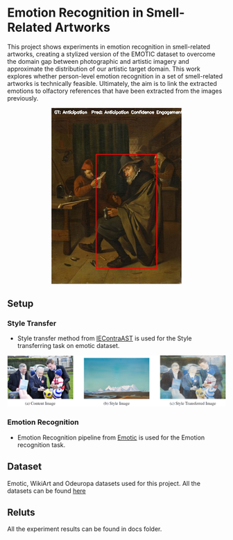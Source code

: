 # Emotion Recognition in Smell-Related Artworks

This project shows experiments in emotion recognition in smell-related artworks, creating a 
stylized version of the EMOTIC dataset to overcome the domain gap between photographic and artistic 
imagery and approximate the distribution of our artistic target domain. This work explores whether 
person-level emotion recognition in a set of smell-related artworks is technically feasible. 
Ultimately, the aim is to link the extracted emotions to olfactory references that have been 
extracted from the images previously.

<div align="center">
  <img src="docs/inference example.jpg" width="300"/>
</div>

## Setup

### Style Transfer
* Style transfer method from [IEContraAST](https://github.com/HalbertCH/IEContraAST/tree/main) is used for the Style transferring task on emotic dataset.
<div align="center">
  <img src="docs/Style transfer.png"/>
</div>

### Emotion Recognition
* Emotion Recognition pipeline from [Emotic](https://github.com/Tandon-A/emotic/tree/master) is used for the Emotion recognition task.


## Dataset
Emotic, WikiArt and Odeuropa datasets used for this project. All the datasets can be found [here](https://zenodo.org/records/10501312)

## Reluts
All the experiment results can be found in docs folder. 
